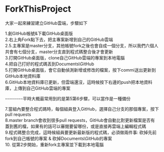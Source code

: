 # ForkThisProject
大家一起來練習建立GitHub雲端，步驟如下  
  
1.創GitHub帳號&下載GitHub桌面版  
2.右上角Fork點下去，把主專案新增到自己的GitHub雲端  
2.5.主專案是master分支，其他帳號fork之後也會自成一個分支，所以我們六個人共會有七個分支，master分支直到程式碼整合後才會更新  
3.打開GitHub桌面版，clone自己GitHub雲端的專案到本地電腦  
4.把自己打好的程式碼丟到Documents\GitHub  
5.打開GitHub桌面版，會它自動偵測新增或修改的檔案，按下commi送出更新到GitHub本地資料庫  
6.GitHub本地資料庫已更新，但雲端還沒，這時候按下右邊的push把本地資料庫，上傳到自己GitHub雲端的專案  
  
---------平時大概最常用到的是第5第6步驟，可以當作是一種備份  
  
7.當組內要整合程式碼時，每個組員登入GitHub，選擇自己分支的那個專案，按下pull requests  
8.master branch會收到很多pull requests，GitHub會自動比對更新檔案是否有蓋到舊的檔，如果有的話可以審閱要留哪份，或是直接再雲端上編輯程式碼  
9.程式碼整合完成，這時候組員要更新最新版的程式碼，必須做兩件事: 砍掉先前fork到自己帳號的專案 & 砍掉Documents\GitHub的專案  
10. 從第2步開始，重新fork主專案並下載到本地電腦  
